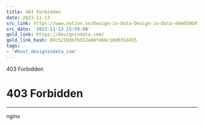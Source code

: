 ```yaml
---
title: 403 Forbidden
date: 2023-11-13
src_link: https://www.notion.so/Design-in-Data-Design-in-Data-d4e850645c74433e84cacc7dc016beb0
src_date: '2023-11-13 15:59:00'
gold_link: https://designindata.com/
gold_link_hash: 89c5219d6fb552a69f4b6c10d031d455
tags:
- '#host_designindata_com'
---
```



403 Forbidden

403 Forbidden
=============




---

nginx